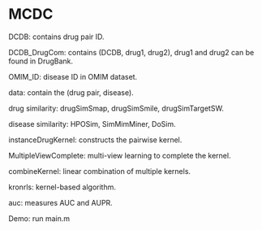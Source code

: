 # MCDC

DCDB: contains drug pair ID.

DCDB_DrugCom:  contains (DCDB, drug1, drug2), drug1 and drug2 can be found in DrugBank.

OMIM_ID: disease ID in OMIM dataset.




data: contain the (drug pair, disease).

drug similarity: drugSimSmap, drugSimSmile, drugSimTargetSW.

disease similarity: HPOSim, SimMimMiner, DoSim.




instanceDrugKernel: constructs the pairwise kernel.

MultipleViewComplete: multi-view learning to complete the kernel.

combineKernel: linear combination of multiple kernels.

kronrls: kernel-based algorithm.

auc: measures AUC and AUPR.

Demo:  run main.m

